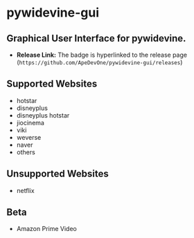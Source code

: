 # pywidevine-gui
## Graphical User Interface for pywidevine.
- **Release Link:** The badge is hyperlinked to the release page (`https://github.com/ApeDevOne/pywidevine-gui/releases`)
## Supported Websites
- hotstar
- disneyplus
- disneyplus hotstar
- jiocinema
- viki
- weverse
- naver
- others

## Unsupported Websites
- netflix

## Beta
- Amazon Prime Video

